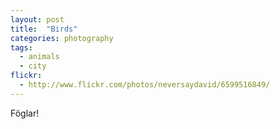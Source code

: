 ```yaml
---
layout: post
title:  "Birds"
categories: photography
tags:
  - animals 
  - city
flickr: 
  - http://www.flickr.com/photos/neversaydavid/6599516849/
---
```


Föglar!